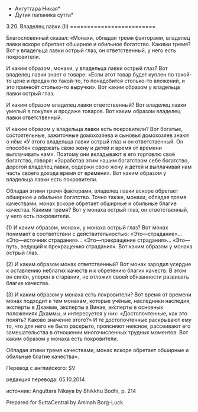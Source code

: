 * Ангуттара Никая*
* Дутия папаника сутта*

3\.20\. Владелец лавки \(II\)
\=\=\=\=\=\=\=\=\=\=\=\=\=\=\=\=\=\=\=\=\=\=\=\=\=

Благословенный сказал: «Монахи, обладая тремя факторами, владелец лавки вскоре обретает обширное и обильное богатство\. Какими тремя? Вот у владельца лавки острый глаз, он ответственный, у него есть покровители\.

И каким образом, монахи, у владельца лавки острый глаз? Вот владелец лавки знает о товаре: «Если этот товар будет куплен по такой\-то цене и продан по такой\-то, то понадобится столько\-то вложений, и это принесёт столько\-то выручки»\. Вот каким образом у владельца лавки острый глаз\.

И каким образом владелец лавки ответственный? Вот владелец лавки умелый в покупке и продаже товаров\. Вот каким образом владелец лавки ответственный\.

И каким образом у владельца лавки есть покровители? Вот богатые, состоятельные, зажиточные домохозяева и сыновья домохозяев знают о нём: «У этого владельца лавки острый глаз и он ответственный\. Он способен содержать свою жену и детей и время от времени выплачивать нам»\. Поэтому они вкладывают в его торговлю своё богатство, говоря: «Заработав этим нашим богатством себе богатство, дорогой владелец лавки, содержи свою жену и детей и выплачивай нам часть своего дохода время от времени»\. Вот каким образом у владельца лавки есть покровители\.

Обладая этими тремя факторами, владелец лавки вскоре обретает обширное и обильное богатство\. Точно также, монахи, обладая тремя качествами, монах вскоре обретает обширные и обильные благие качества\. Какими тремя? Вот у монаха острый глаз, он ответственный, у него есть покровители\.

\(1\) И каким образом, монахи, у монаха острый глаз? Вот монах понимает в соответствии с действительностью: «Это—страдание»… «Это—источник страдания»… «Это—прекращение страдания»… «Это—путь, ведущий к прекращению страдания»\. Вот каким образом у монаха острый глаз\.

\(2\) И каким образом монах ответственный? Вот монах зародил усердие к оставлению неблагих качеств и к обретению благих качеств\. В этом он силён, упорен в старании, не отложил своей обязанности развивать благие качества\.

\(3\) И каким образом у монаха есть покровители? Вот время от времени монах подходит к тем монахам, которые учёные, наследники наследия, эксперты в Дхамме, эксперты в Винае, эксперты в основных положениях Дхаммы, и интересуется у них: «Достопочтенные, как это понять? Каково значение этого?» И те достопочтенные раскрывают ему то, что для него не было раскрыто, проясняют неясное, рассеивают его замешательства в отношении многочисленных трудных моментов\. Вот каким образом у монаха есть покровители\.

Обладая этими тремя качествами, монах вскоре обретает обширные и обильные благие качества»\.

Перевод с английского: SV

редакция перевода: 05\.10\.2014

источник: Anguttara Nikaya by Bhikkhu Bodhi, p\. 214

Prepared for SuttaCentral by Aminah Borg\-Luck\.